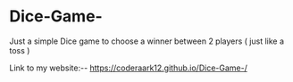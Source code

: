 # Dice-Game-
Just a simple Dice game to choose a winner between 2 players ( just like a toss )

Link to my website:-- https://coderaark12.github.io/Dice-Game-/
